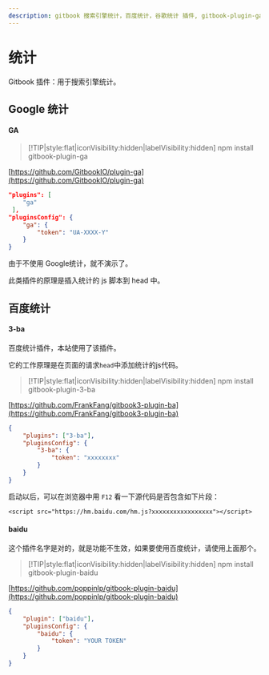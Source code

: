 ```yaml
---
description: gitbook 搜索引擎统计，百度统计，谷歌统计 插件, gitbook-plugin-ga，gitbook-plugin-3-ba，gitbook-plugin-baidu 使用教程
---
```

# 统计

Gitbook 插件：用于搜索引擎统计。

## Google 统计

#### GA

> [!TIP|style:flat|iconVisibility:hidden|labelVisibility:hidden]
> npm install gitbook-plugin-ga

[https://github.com/GitbookIO/plugin-ga](https://github.com/GitbookIO/plugin-ga)

```json
"plugins": [
    "ga"
 ],
"pluginsConfig": {
    "ga": {
        "token": "UA-XXXX-Y"
    }
}
```

由于不使用 Google统计，就不演示了。

此类插件的原理是插入统计的 js 脚本到 head 中。

## 百度统计

#### 3-ba

百度统计插件，本站使用了该插件。

它的工作原理是在页面的请求`head`中添加统计的js代码。

> [!TIP|style:flat|iconVisibility:hidden|labelVisibility:hidden]
> npm install gitbook-plugin-3-ba

[https://github.com/FrankFang/gitbook3-plugin-ba](https://github.com/FrankFang/gitbook3-plugin-ba)


```json
{
    "plugins": ["3-ba"],
    "pluginsConfig": {
        "3-ba": {
            "token": "xxxxxxxx"
        }
    }
}
```

启动以后，可以在浏览器中用 `F12` 看一下源代码是否包含如下片段：

`<script src="https://hm.baidu.com/hm.js?xxxxxxxxxxxxxxxxx"></script>`

#### baidu

这个插件名字是对的，就是功能不生效，如果要使用百度统计，请使用上面那个。

> [!TIP|style:flat|iconVisibility:hidden|labelVisibility:hidden]
> npm install gitbook-plugin-baidu

[https://github.com/poppinlp/gitbook-plugin-baidu](https://github.com/poppinlp/gitbook-plugin-baidu)

```json
{
    "plugin": ["baidu"],
    "pluginsConfig": {
        "baidu": {
            "token": "YOUR TOKEN"
        }
    }
}
```

